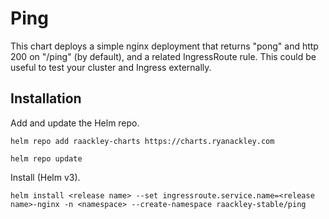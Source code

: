 # Ping

This chart deploys a simple nginx deployment that returns "pong" and http 200 on "/ping" (by default), and a related IngressRoute rule.  This could be useful to test your cluster and Ingress externally.

## Installation

Add and update the Helm repo.

```
helm repo add raackley-charts https://charts.ryanackley.com
```

```
helm repo update
```

Install (Helm v3).

```
helm install <release name> --set ingressroute.service.name=<release name>-nginx -n <namespace> --create-namespace raackley-stable/ping
```
